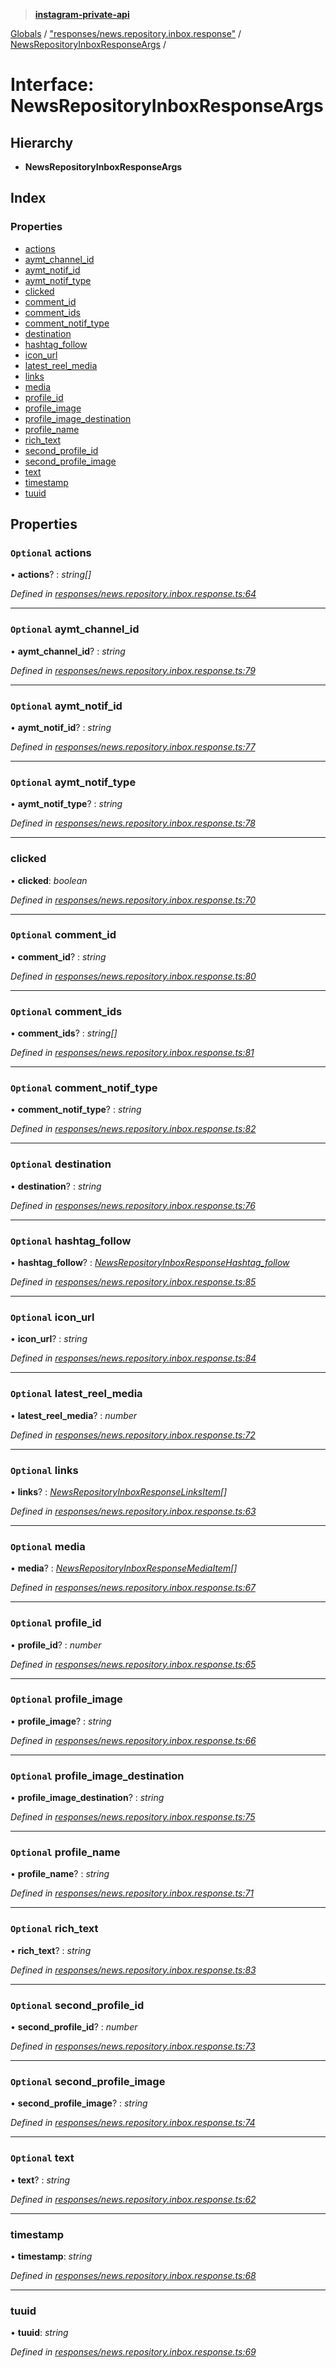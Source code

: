 > **[instagram-private-api](../README.md)**

[Globals](../globals.md) / ["responses/news.repository.inbox.response"](../modules/_responses_news_repository_inbox_response_.md) / [NewsRepositoryInboxResponseArgs](_responses_news_repository_inbox_response_.newsrepositoryinboxresponseargs.md) /

# Interface: NewsRepositoryInboxResponseArgs

## Hierarchy

* **NewsRepositoryInboxResponseArgs**

## Index

### Properties

* [actions](_responses_news_repository_inbox_response_.newsrepositoryinboxresponseargs.md#optional-actions)
* [aymt_channel_id](_responses_news_repository_inbox_response_.newsrepositoryinboxresponseargs.md#optional-aymt_channel_id)
* [aymt_notif_id](_responses_news_repository_inbox_response_.newsrepositoryinboxresponseargs.md#optional-aymt_notif_id)
* [aymt_notif_type](_responses_news_repository_inbox_response_.newsrepositoryinboxresponseargs.md#optional-aymt_notif_type)
* [clicked](_responses_news_repository_inbox_response_.newsrepositoryinboxresponseargs.md#clicked)
* [comment_id](_responses_news_repository_inbox_response_.newsrepositoryinboxresponseargs.md#optional-comment_id)
* [comment_ids](_responses_news_repository_inbox_response_.newsrepositoryinboxresponseargs.md#optional-comment_ids)
* [comment_notif_type](_responses_news_repository_inbox_response_.newsrepositoryinboxresponseargs.md#optional-comment_notif_type)
* [destination](_responses_news_repository_inbox_response_.newsrepositoryinboxresponseargs.md#optional-destination)
* [hashtag_follow](_responses_news_repository_inbox_response_.newsrepositoryinboxresponseargs.md#optional-hashtag_follow)
* [icon_url](_responses_news_repository_inbox_response_.newsrepositoryinboxresponseargs.md#optional-icon_url)
* [latest_reel_media](_responses_news_repository_inbox_response_.newsrepositoryinboxresponseargs.md#optional-latest_reel_media)
* [links](_responses_news_repository_inbox_response_.newsrepositoryinboxresponseargs.md#optional-links)
* [media](_responses_news_repository_inbox_response_.newsrepositoryinboxresponseargs.md#optional-media)
* [profile_id](_responses_news_repository_inbox_response_.newsrepositoryinboxresponseargs.md#optional-profile_id)
* [profile_image](_responses_news_repository_inbox_response_.newsrepositoryinboxresponseargs.md#optional-profile_image)
* [profile_image_destination](_responses_news_repository_inbox_response_.newsrepositoryinboxresponseargs.md#optional-profile_image_destination)
* [profile_name](_responses_news_repository_inbox_response_.newsrepositoryinboxresponseargs.md#optional-profile_name)
* [rich_text](_responses_news_repository_inbox_response_.newsrepositoryinboxresponseargs.md#optional-rich_text)
* [second_profile_id](_responses_news_repository_inbox_response_.newsrepositoryinboxresponseargs.md#optional-second_profile_id)
* [second_profile_image](_responses_news_repository_inbox_response_.newsrepositoryinboxresponseargs.md#optional-second_profile_image)
* [text](_responses_news_repository_inbox_response_.newsrepositoryinboxresponseargs.md#optional-text)
* [timestamp](_responses_news_repository_inbox_response_.newsrepositoryinboxresponseargs.md#timestamp)
* [tuuid](_responses_news_repository_inbox_response_.newsrepositoryinboxresponseargs.md#tuuid)

## Properties

### `Optional` actions

• **actions**? : *string[]*

*Defined in [responses/news.repository.inbox.response.ts:64](https://github.com/Nerixyz/instagram-private-api/blob/e5037ee/src/responses/news.repository.inbox.response.ts#L64)*

___

### `Optional` aymt_channel_id

• **aymt_channel_id**? : *string*

*Defined in [responses/news.repository.inbox.response.ts:79](https://github.com/Nerixyz/instagram-private-api/blob/e5037ee/src/responses/news.repository.inbox.response.ts#L79)*

___

### `Optional` aymt_notif_id

• **aymt_notif_id**? : *string*

*Defined in [responses/news.repository.inbox.response.ts:77](https://github.com/Nerixyz/instagram-private-api/blob/e5037ee/src/responses/news.repository.inbox.response.ts#L77)*

___

### `Optional` aymt_notif_type

• **aymt_notif_type**? : *string*

*Defined in [responses/news.repository.inbox.response.ts:78](https://github.com/Nerixyz/instagram-private-api/blob/e5037ee/src/responses/news.repository.inbox.response.ts#L78)*

___

###  clicked

• **clicked**: *boolean*

*Defined in [responses/news.repository.inbox.response.ts:70](https://github.com/Nerixyz/instagram-private-api/blob/e5037ee/src/responses/news.repository.inbox.response.ts#L70)*

___

### `Optional` comment_id

• **comment_id**? : *string*

*Defined in [responses/news.repository.inbox.response.ts:80](https://github.com/Nerixyz/instagram-private-api/blob/e5037ee/src/responses/news.repository.inbox.response.ts#L80)*

___

### `Optional` comment_ids

• **comment_ids**? : *string[]*

*Defined in [responses/news.repository.inbox.response.ts:81](https://github.com/Nerixyz/instagram-private-api/blob/e5037ee/src/responses/news.repository.inbox.response.ts#L81)*

___

### `Optional` comment_notif_type

• **comment_notif_type**? : *string*

*Defined in [responses/news.repository.inbox.response.ts:82](https://github.com/Nerixyz/instagram-private-api/blob/e5037ee/src/responses/news.repository.inbox.response.ts#L82)*

___

### `Optional` destination

• **destination**? : *string*

*Defined in [responses/news.repository.inbox.response.ts:76](https://github.com/Nerixyz/instagram-private-api/blob/e5037ee/src/responses/news.repository.inbox.response.ts#L76)*

___

### `Optional` hashtag_follow

• **hashtag_follow**? : *[NewsRepositoryInboxResponseHashtag_follow](_responses_news_repository_inbox_response_.newsrepositoryinboxresponsehashtag_follow.md)*

*Defined in [responses/news.repository.inbox.response.ts:85](https://github.com/Nerixyz/instagram-private-api/blob/e5037ee/src/responses/news.repository.inbox.response.ts#L85)*

___

### `Optional` icon_url

• **icon_url**? : *string*

*Defined in [responses/news.repository.inbox.response.ts:84](https://github.com/Nerixyz/instagram-private-api/blob/e5037ee/src/responses/news.repository.inbox.response.ts#L84)*

___

### `Optional` latest_reel_media

• **latest_reel_media**? : *number*

*Defined in [responses/news.repository.inbox.response.ts:72](https://github.com/Nerixyz/instagram-private-api/blob/e5037ee/src/responses/news.repository.inbox.response.ts#L72)*

___

### `Optional` links

• **links**? : *[NewsRepositoryInboxResponseLinksItem](_responses_news_repository_inbox_response_.newsrepositoryinboxresponselinksitem.md)[]*

*Defined in [responses/news.repository.inbox.response.ts:63](https://github.com/Nerixyz/instagram-private-api/blob/e5037ee/src/responses/news.repository.inbox.response.ts#L63)*

___

### `Optional` media

• **media**? : *[NewsRepositoryInboxResponseMediaItem](_responses_news_repository_inbox_response_.newsrepositoryinboxresponsemediaitem.md)[]*

*Defined in [responses/news.repository.inbox.response.ts:67](https://github.com/Nerixyz/instagram-private-api/blob/e5037ee/src/responses/news.repository.inbox.response.ts#L67)*

___

### `Optional` profile_id

• **profile_id**? : *number*

*Defined in [responses/news.repository.inbox.response.ts:65](https://github.com/Nerixyz/instagram-private-api/blob/e5037ee/src/responses/news.repository.inbox.response.ts#L65)*

___

### `Optional` profile_image

• **profile_image**? : *string*

*Defined in [responses/news.repository.inbox.response.ts:66](https://github.com/Nerixyz/instagram-private-api/blob/e5037ee/src/responses/news.repository.inbox.response.ts#L66)*

___

### `Optional` profile_image_destination

• **profile_image_destination**? : *string*

*Defined in [responses/news.repository.inbox.response.ts:75](https://github.com/Nerixyz/instagram-private-api/blob/e5037ee/src/responses/news.repository.inbox.response.ts#L75)*

___

### `Optional` profile_name

• **profile_name**? : *string*

*Defined in [responses/news.repository.inbox.response.ts:71](https://github.com/Nerixyz/instagram-private-api/blob/e5037ee/src/responses/news.repository.inbox.response.ts#L71)*

___

### `Optional` rich_text

• **rich_text**? : *string*

*Defined in [responses/news.repository.inbox.response.ts:83](https://github.com/Nerixyz/instagram-private-api/blob/e5037ee/src/responses/news.repository.inbox.response.ts#L83)*

___

### `Optional` second_profile_id

• **second_profile_id**? : *number*

*Defined in [responses/news.repository.inbox.response.ts:73](https://github.com/Nerixyz/instagram-private-api/blob/e5037ee/src/responses/news.repository.inbox.response.ts#L73)*

___

### `Optional` second_profile_image

• **second_profile_image**? : *string*

*Defined in [responses/news.repository.inbox.response.ts:74](https://github.com/Nerixyz/instagram-private-api/blob/e5037ee/src/responses/news.repository.inbox.response.ts#L74)*

___

### `Optional` text

• **text**? : *string*

*Defined in [responses/news.repository.inbox.response.ts:62](https://github.com/Nerixyz/instagram-private-api/blob/e5037ee/src/responses/news.repository.inbox.response.ts#L62)*

___

###  timestamp

• **timestamp**: *string*

*Defined in [responses/news.repository.inbox.response.ts:68](https://github.com/Nerixyz/instagram-private-api/blob/e5037ee/src/responses/news.repository.inbox.response.ts#L68)*

___

###  tuuid

• **tuuid**: *string*

*Defined in [responses/news.repository.inbox.response.ts:69](https://github.com/Nerixyz/instagram-private-api/blob/e5037ee/src/responses/news.repository.inbox.response.ts#L69)*